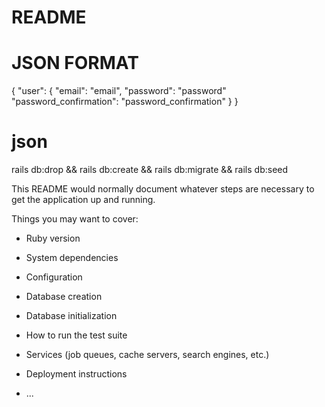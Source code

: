 # README

# JSON FORMAT

{
"user": {
"email": "email",
"password": "password"
"password_confirmation": "password_confirmation"
}
}

# json

rails db:drop && rails db:create && rails db:migrate && rails db:seed

This README would normally document whatever steps are necessary to get the
application up and running.

Things you may want to cover:

- Ruby version

- System dependencies

- Configuration

- Database creation

- Database initialization

- How to run the test suite

- Services (job queues, cache servers, search engines, etc.)

- Deployment instructions

- ...
